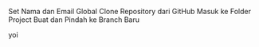 Set Nama dan Email Global
Clone Repository dari GitHub
Masuk ke Folder Project
Buat dan Pindah ke Branch Baru

yoi